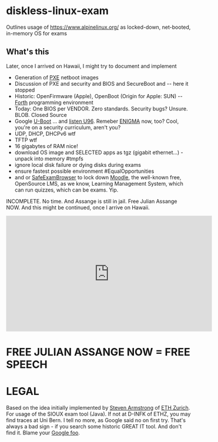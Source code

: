 # diskless-linux-exam

Outlines usage of https://www.alpinelinux.org/ as locked-down, net-booted, in-memory OS for exams

## What's this 

Later, once I arrived on Hawaii, I might try to document and implement

- Generation of [PXE](https://en.wikipedia.org/wiki/Preboot_Execution_Environment) netboot images
- Discussion of PXE and security and BIOS and SecureBoot and -- here it stopped 
- Historic: OpenFirmware (Apple), OpenBoot (Origin for Apple: SUN) -- [Forth](https://en.wikipedia.org/wiki/Forth_(programming_language)) programming environment
- Today: One BIOS per VENDOR. Zero standards. Security bugs? Unsure. BLOB. Closed Source 
- Google [U-Boot](https://en.wikipedia.org/wiki/Das_U-Boot) ... and [listen U96](https://www.youtube.com/watch?v=5SSau4i_VI8). Remeber [ENIGMA](https://en.wikipedia.org/wiki/Enigma_machine) now, too? Cool, you're on a security curriculum, aren't you?
- UDP, DHCP, DHCPv6 wtf 
- TFTP wtf 
- 16 gigabytes of RAM nice!
- download OS image and SELECTED apps as tgz (gigabit ethernet...) - unpack into memory #tmpfs
- ignore local disk failure or dying disks during exams
- ensure fastest possible environment #EqualOpportunities 
- and or [SafeExamBrowser](https://safeexambrowser.org/news_en.html) to lock down [Moodle](https://moodle.org/), the well-known free, OpenSource LMS, as we know, Learning Management System, which can run quizzes, which can be exams. Yip.

INCOMPLETE. No time. And Assange is still in jail. Free Julian Assange NOW. 
And this might be continued, once I arrive on Hawaii.

<iframe width="560" height="315" src="https://www.youtube.com/embed/chDDhwsynVg" title="YouTube video player" frameborder="0" allow="accelerometer; autoplay; clipboard-write; encrypted-media; gyroscope; picture-in-picture; web-share" allowfullscreen></iframe>

# FREE JULIAN ASSANGE NOW = FREE SPEECH

# LEGAL 

Based on the idea initially implemented by 
[Steven Armstrong](https://www.bi.id.ethz.ch/personensuche/personenDetail.view?page=1&lang=de&schnellSuche=armstrong&order=NAME&descending=false&paging=true&pid=228dc) 
of [ETH Zurich](https://ethz.ch/de.html).
For usage of the SIOUX exam tool (Java). If not at D-INFK of ETHZ, you may find
traces at Uni Bern. I tell no more, as Google said no on first try. That's always
a bad sign - if you search some historic GREAT IT tool. And don't find it.
Blame your [Google foo](https://www.youtube.com/watch?v=BRiNw490Eq0).
